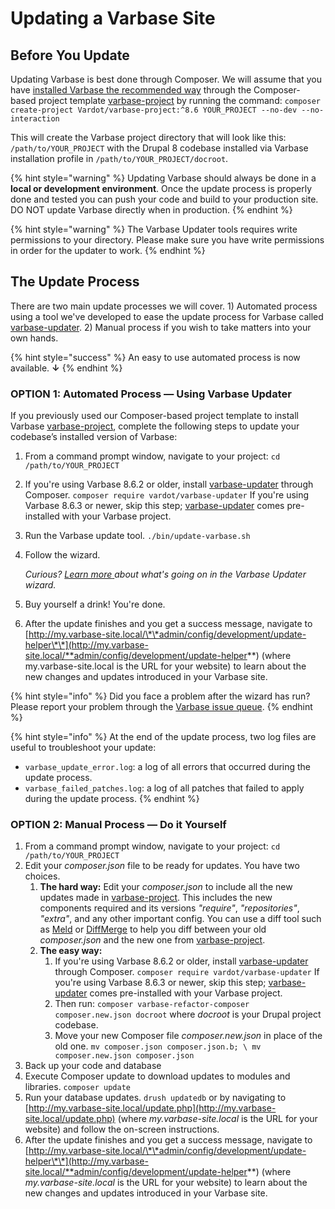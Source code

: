 # Updating a Varbase Site

## Before You Update

Updating Varbase is best done through Composer. We will assume that you have [installed Varbase the recommended way](../getting-started/installing-varbase/) through the Composer-based project template [varbase-project](https://github.com/Vardot/varbase-project) by running the command: `composer create-project Vardot/varbase-project:^8.6 YOUR_PROJECT --no-dev --no-interaction`

This will create the Varbase project directory that will look like this: `/path/to/YOUR_PROJECT` with the Drupal 8 codebase installed via Varbase installation profile in `/path/to/YOUR_PROJECT/docroot`.

{% hint style="warning" %}
Updating Varbase should always be done in a **local or development environment**. Once the update process is properly done and tested you can push your code and build to your production site.  
DO NOT update Varbase directly when in production.
{% endhint %}

{% hint style="warning" %}
The Varbase Updater tools requires write permissions to your directory. Please make sure you have write permissions in order for the updater to work.
{% endhint %}

## The Update Process

There are two main update processes we will cover. 1\) Automated process using a tool we've developed to ease the update process for Varbase called [varbase-updater](https://github.com/Vardot/varbase-updater). 2\) Manual process if you wish to take matters into your own hands.

{% hint style="success" %}
An easy to use automated process is now available. **↓**
{% endhint %}

### OPTION 1: Automated Process — Using Varbase Updater

If you previously used our Composer-based project template to install Varbase [varbase-project](https://github.com/Vardot/varbase-project), complete the following steps to update your codebase’s installed version of Varbase:

1. From a command prompt window, navigate to your project: `cd /path/to/YOUR_PROJECT`  
2. If you're using Varbase 8.6.2 or older, install [varbase-updater](https://github.com/Vardot/varbase-updater) through Composer. `composer require vardot/varbase-updater`   If you're using Varbase 8.6.3 or newer, skip this step; [varbase-updater](https://github.com/Vardot/varbase-updater) comes pre-installed with your Varbase project. 
3. Run the Varbase update tool. `./bin/update-varbase.sh`  
4. Follow the wizard.

   _Curious?_ [_Learn more_ ](understanding-varbase-updater-package.md)_about what's going on in the Varbase Updater wizard._

5. Buy yourself a drink! You're done.
6. After the update finishes and you get a success message, navigate to [http://my.varbase-site.local/\*\*admin/config/development/update-helper\*\*](http://my.varbase-site.local/**admin/config/development/update-helper**) \(where my.varbase-site.local is the URL for your website\) to learn about the new changes and updates introduced in your Varbase site.

{% hint style="info" %}
Did you face a problem after the wizard has run? Please report your problem through the [Varbase issue queue](https://www.drupal.org/node/add/project-issue/varbase?component=Updater).
{% endhint %}

{% hint style="info" %}
At the end of the update process, two log files are useful to troubleshoot your update:

* `varbase_update_error.log`: a log of all errors that occurred during the update process.
* `varbase_failed_patches.log`: a log of all patches that failed to apply during the update process.
{% endhint %}

### OPTION 2: Manual Process — Do it Yourself

1. From a command prompt window, navigate to your project:  `cd /path/to/YOUR_PROJECT`  
2. Edit your _composer.json_ file to be ready for updates. You have two choices.
   1. **The hard way:** Edit your _composer.json_ to include all the new updates made in [varbase-project](https://github.com/Vardot/varbase-project/blob/8.6.x/composer.json). This includes the new components required and its versions _"require"_, _"repositories"_, _"extra"_, and any other important config. You can use a diff tool such as [Meld](http://meldmerge.org/) or [DiffMerge](https://sourcegear.com/diffmerge/) to help you diff between your old _composer.json_ and the new one from [varbase-project](https://github.com/Vardot/varbase-project/blob/8.6.x/composer.json). 
   2. **The easy way:** 
      1. If you're using Varbase 8.6.2 or older, install [varbase-updater](https://github.com/Vardot/varbase-updater) through Composer. `composer require vardot/varbase-updater`   If you're using Varbase 8.6.3 or newer, skip this step; [varbase-updater](https://github.com/Vardot/varbase-updater) comes pre-installed with your Varbase project. 
      2. Then run: `composer varbase-refactor-composer composer.new.json docroot`  where _docroot_ is your Drupal project codebase. 
      3. Move your new Composer file _composer.new.json_ in place of the old one. `mv composer.json composer.json.b; \ mv composer.new.json composer.json` 
3. Back up your code and database 
4. Execute Composer update to download updates to modules and libraries. `composer update`  
5. Run your database updates. `drush updatedb`  or by navigating to [http://my.varbase-site.local/update.php](http://my.varbase-site.local/update.php) \(where _my.varbase-site.local_ is the URL for your website\) and follow the on-screen instructions. 
6. After the update finishes and you get a success message, navigate to [http://my.varbase-site.local/\*\*admin/config/development/update-helper\*\*](http://my.varbase-site.local/**admin/config/development/update-helper**) \(where _my.varbase-site.local_ is the URL for your website\) to learn about the new changes and updates introduced in your Varbase site.

